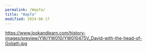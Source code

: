 ```yaml
---
permalink: /Wapfa/
title: "Wapfa"
modified: 2024-08-17
---
```







https://www.lookandlearn.com/history-images/preview/YW/YW010/YW010475V_David-with-the-head-of-Goliath.jpg
